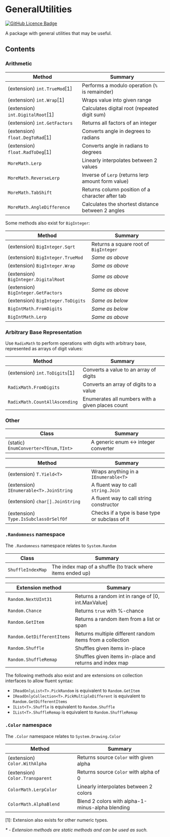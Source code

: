 # GeneralUtilities

[![GitHub Licence Badge](https://img.shields.io/github/license/Rephidock/Rephidock.GeneralUtilities)](https://github.com/Rephidock/Rephidock.GeneralUtilities/blob/main/LICENSE)

 A package with general utilities that may be useful.

## Contents



### Arithmetic

| Method                           | Summary                                            |
| -------------------------------- | -------------------------------------------------- |
| (extension) `int.TrueMod`[1]     | Performs a modulo operation (`%` is remainder)     |
| (extension) `int.Wrap`[1]        | Wraps value into given range                       |
| (extension) `int.DigitalRoot`[1] | Calculates digital root (repeated digit sum)       |
| (extension) `int.GetFactors`     | Returns all factors of an integer                  |
| (extension) `float.DegToRad`[1]  | Converts angle in degrees to radians               |
| (extension) `float.RadToDeg`[1]  | Converts angle in radians to degrees               |
| `MoreMath.Lerp`                  | Linearly interpolates between 2 values             |
| `MoreMath.ReverseLerp`           | Inverse of `Lerp` (returns lerp amount form value) |
| `MoreMath.TabShift`              | Returns column position of a character after tab   |
| `MoreMath.AngleDifference`       | Calculates the shortest distance between 2 angles  |



Some methods also exist for `BigInteger`:

| Method                               | Summary                               |
| ------------------------------------ | ------------------------------------- |
| (extension) `BigInteger.Sqrt`        | Returns a square root of `BigInteger` |
| (extension) `BigInteger.TrueMod `    | *Same as above*                       |
| (extension) `BigInteger.Wrap`        | *Same as above*                       |
| (extension) `BigInteger.DigitalRoot` | *Same as above*                       |
| (extension) `BigInteger.GetFactors`  | *Same as above*                       |
| (extension) `BigInteger.ToDigits`    | *Same as below*                       |
| `BigIntMath.FromDigits`              | *Same as below*                       |
| `BigIntMath.Lerp`                    | *Same as above*                       |



### Arbitrary Base Representation

Use `RadixMath` to perform operations with digits with arbitrary base, represented as arrays of digit values:

| Method                        | Summary                                          |
| ----------------------------- | ------------------------------------------------ |
| (extension) `int.ToDigits`[1] | Converts a value to an array of digits           |
| `RadixMath.FromDigits`        | Converts an array of digits to a value           |
| `RadixMath.CountAllAscending` | Enumerates all numbers with a given places count |



### Other

| Class                                | Summary                              |
| ------------------------------------ | ------------------------------------ |
| (static) `EnumConverter<TEnum,TInt>` | A generic enum <-> integer converter |

| Method                                  | Summary                                         |
| --------------------------------------- | ----------------------------------------------- |
| (extension) `T.Yield<T>`                | Wraps anything in a `IEnumerable<T>`            |
| (extension) `IEnumerable<T>.JoinString` | A fluent way to call `string.Join`              |
| (extension) `char[].JoinString`         | A fluent way to call string constructor         |
| (extension) `Type.IsSubclassOrSelfOf`   | Checks if a type is base type or subclass of it |



### `.Randomness` namespace

The `.Randomness` namespace relates to `System.Random`

| Class             | Summary                                                    |
| ----------------- | ---------------------------------------------------------- |
| `ShuffleIndexMap` | The index map of a shuffle (to track where items ended up) |

| Extension method           | Summary                                                   |
| -------------------------- | --------------------------------------------------------- |
| `Random.NextUInt31`        | Returns a random int in range of [0, int.MaxValue]        |
| `Random.Chance`            | Returns `true` with %-chance                              |
| `Random.GetItem`           | Returns a random item from a list or span                 |
| `Random.GetDifferentItems` | Returns multiple different random items from a collection |
| `Random.Shuffle`           | Shuffles given items in-place                             |
| `Random.ShuffleRemap`      | Shuffles given items in-place and returns and index map   |

The following methods also exist and are extensions on collection interfaces to allow fluent syntax:

- `IReadOnlyList<T>.PickRandom` is equivalent to `Random.GetItem`
- `IReadOnlyCollection<T>.PickMultipleDifferent` is equivalent to `Random.GetDifferentItems`
- `IList<T>.Shuffle` is equivalent to `Random.Shuffle`
- `IList<T>.ShuffleRemap` is equivalent to `Random.ShuffleRemap`



### `.Color` namespace

The `.Color` namespace relates to `System.Drawing.Color`

| Method                          | Summary                                          |
| ------------------------------- | ------------------------------------------------ |
| (extension) `Color.WithAlpha`   | Returns source `Color` with given alpha          |
| (extension) `Color.Transparent` | Returns source `Color` with alpha of 0           |
| `ColorMath.LerpColor`           | Linearly interpolates between 2 colors           |
| `ColorMath.AlphaBlend`          | Blend 2 colors with alpha-1-minus-alpha blending |



[1]: Extension also exists for other numeric types.

*\* - Extension methods are static methods and can be used as such.*
